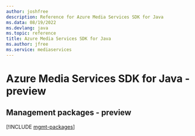 ```yaml
---
author: joshfree
description: Reference for Azure Media Services SDK for Java
ms.data: 08/19/2022
ms.devlang: java
ms.topic: reference
title: Azure Media Services SDK for Java
ms.author: jfree
ms.service: mediaservices
---
```

# Azure Media Services SDK for Java - preview

## Management packages - preview
[!INCLUDE [mgmt-packages](media-services-mgmt-index.md)]